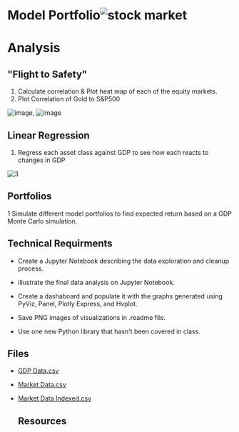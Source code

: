 # Model Portfolio![stock market](https://g.foolcdn.com/editorial/images/518050/stock-market-buy.jpg)

# Analysis 

   ## "Flight to Safety"  
   
   1. Calculate correlation & Plot heat map of each of the equity markets.
   2. Plot Correlation of Gold to S&P500
      
![image](https://user-images.githubusercontent.com/70820754/99757381-7aec9a80-2aac-11eb-8d97-7d51d69e39bd.png), ![image](https://user-images.githubusercontent.com/70820754/99757602-fbab9680-2aac-11eb-9a94-899f02ca6eb4.png)


   ## Linear Regression 
   
   1. Regress each asset class against GDP to see how each reacts to changes in GDP
 
![3](https://user-images.githubusercontent.com/70820754/99758354-b38d7380-2aae-11eb-9bbe-e77d5b0de7ae.png) 

   ## Portfolios
   
   1 Simulate different model portfolios to find expected return based on a GDP Monte Carlo simulation.
  
  
 ## Technical Requirments
  

   * Create a Jupyter Notebook describing the data exploration and cleanup process. 

   * illustrate the final data analysis on Jupyter Notebook. 

   * Create a dashaboard and populate it with the graphs generated using PyViz, Panel, Plotly Express, and Hvplot.
   
   * Save PNG images of visualizations in .readme file.

   * Use one new Python library that hasn't been covered in class. 

  ## Files
  * [GDP Data.csv](Data/gdp_data.csv)
  * [Market Data.csv](Data/market_data_modified.csv)
  * [Market Data Indexed.csv](Data/Market_Data_Indexed.csv)
  
 


    ## Resources
    
